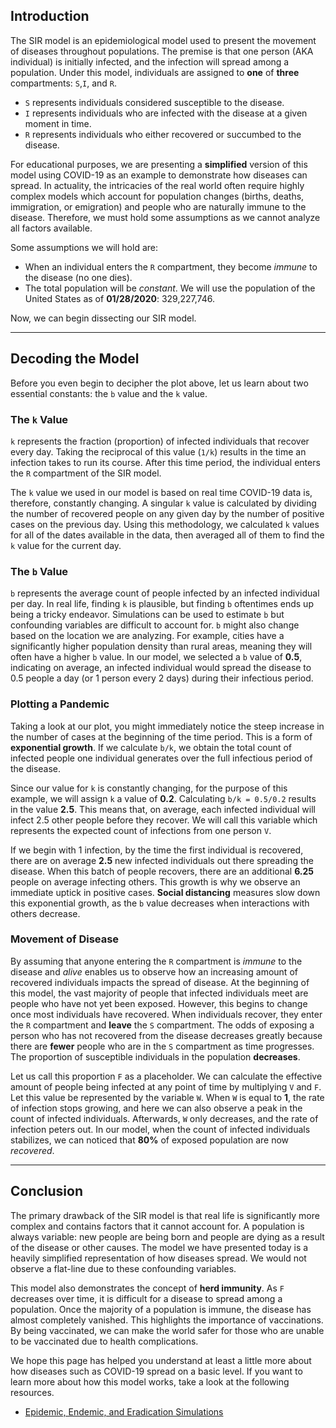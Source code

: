 ## Introduction

The SIR model is an epidemiological model used to present the movement of diseases throughout populations. The premise is that one person (AKA individual) is initially infected, and the infection will spread among a population. Under this model, individuals are assigned to **one** of **three** compartments: `S`,`I`, and `R`.

- `S` represents individuals considered susceptible to the disease.
- `I` represents individuals who are infected with the disease at a given moment in time.
- `R` represents individuals who either recovered or succumbed to the disease.

For educational purposes, we are presenting a **simplified** version of this model using COVID-19 as an example to demonstrate how diseases can spread. In actuality, the intricacies of the real world often require highly complex models which account for population changes (births, deaths, immigration, or emigration) and people who are naturally immune to the disease. Therefore, we must hold some assumptions as we cannot analyze all factors available.

Some assumptions we will hold are:

- When an individual enters the `R` compartment, they become *immune* to the disease (no one dies).
- The total population will be *constant*. We will use the population of the United States as of **01/28/2020**: 329,227,746.

Now, we can begin dissecting our SIR model.

***

## Decoding the Model

Before you even begin to decipher the plot above, let us learn about two essential constants: the `b` value and the `k` value.

### The `k` Value

`k` represents the fraction (proportion) of infected individuals that recover every day. Taking the reciprocal of this value (`1/k`) results in the time an infection takes to run its course. After this time period, the individual enters the `R` compartment of the SIR model.

The `k` value we used in our model is based on real time COVID-19 data is, therefore, constantly changing. A singular `k` value is calculated by dividing the number of recovered people on any given day by the number of positive cases on the previous day. Using this methodology, we calculated `k` values for all of the dates available in the data, then averaged all of them to find the `k` value for the current day.

### The `b` Value

`b` represents the average count of people infected by an infected individual per day. In real life, finding `k` is plausible, but finding `b` oftentimes ends up being a tricky endeavor. Simulations can be used to estimate `b` but confounding variables are difficult to account for. `b` might also change based on the location we are analyzing. For example, cities have a significantly higher population density than rural areas, meaning they will often have a higher `b` value. In our model, we selected a `b` value of **0.5**, indicating on average, an infected individual would spread the disease to 0.5 people a day (or 1 person every 2 days) during their infectious period.

### Plotting a Pandemic

Taking a look at our plot, you might immediately notice the steep increase in the number of cases at the beginning of the time period. This is a form of **exponential growth**. If we calculate `b/k`, we obtain the total count of infected people one individual generates over the full infectious period of the disease. 

Since our value for `k` is constantly changing, for the purpose of this example, we will assign `k` a value of **0.2**. Calculating `b/k = 0.5/0.2` results in the value **2.5**. This means that, on average, each infected individual will infect 2.5 other people before they recover. We will call this variable which represents the expected count of infections from one person `V`.

If we begin with 1 infection, by the time the first individual is recovered, there are on average **2.5** new infected individuals out there spreading the disease. When this batch of people recovers, there are an additional **6.25** people on average infecting others. This growth is why we observe an immediate uptick in positive cases. **Social distancing** measures slow down this exponential growth, as the `b` value decreases when interactions with others decrease.

### Movement of Disease

By assuming that anyone entering the `R` compartment is *immune* to the disease and *alive* enables us to observe how an increasing amount of recovered individuals impacts the spread of disease. At the beginning of this model, the vast majority of people that infected individuals meet are people who have not yet been exposed. However, this begins to change once most individuals have recovered. When individuals recover, they enter the `R` compartment and **leave** the `S` compartment. The odds of exposing a person who has not recovered from the disease decreases greatly because there are **fewer** people who are in the `S` compartment as time progresses. The proportion of susceptible individuals in the population **decreases**.

Let us call this proportion `F` as a placeholder. We can calculate the effective amount of people being infected at any point of time by multiplying `V` and `F`. Let this value be represented by the variable `W`. When `W` is equal to **1**, the rate of infection stops growing, and here we can also observe a peak in the count of infected individuals. Afterwards, `W` only decreases, and the rate of infection peters out. In our model, when the count of infected individuals stabilizes, we can noticed that **80%** of exposed population are now *recovered*. 

***

## Conclusion

The primary drawback of the SIR model is that real life is significantly more complex and contains factors that it cannot account for. A population is always variable: new people are being born and people are dying as a result of the disease or other causes. The model we have presented today is a heavily simplified representation of how diseases spread. We would not observe a flat-line due to these confounding variables.

This model also demonstrates the concept of **herd immunity**. As `F` decreases over time, it is difficult for a disease to spread among a population. Once the majority of a population is immune, the disease has almost completely vanished. This highlights the importance of vaccinations. By being vaccinated, we can make the world safer for those who are unable to be vaccinated due to health complications.

We hope this page has helped you understand at least a little more about how diseases such as COVID-19 spread on a basic level. If you want to learn more about how this model works, take a look at the following resources.

- [Epidemic, Endemic, and Eradication Simulations](https://www.youtube.com/watch?v=7OLpKqTriio)